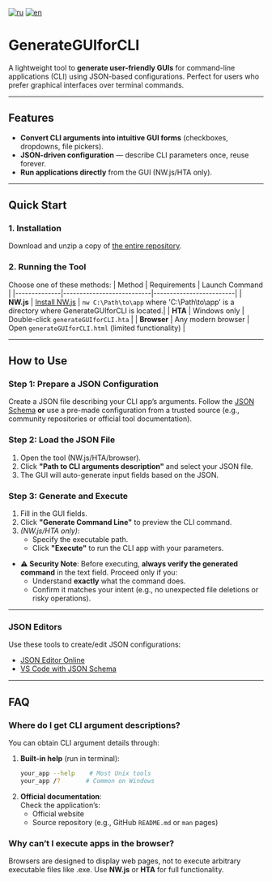 
[![ru](https://img.shields.io/badge/lang-ru-green.svg)](/README.ru.md)
[![en](https://img.shields.io/badge/lang-en-green.svg)](/README.md)

# GenerateGUIforCLI

A lightweight tool to **generate user-friendly GUIs** for command-line applications (CLI) using JSON-based configurations. Perfect for users who prefer graphical interfaces over terminal commands.

---

## Features
- **Convert CLI arguments into intuitive GUI forms** (checkboxes, dropdowns, file pickers).
- **JSON-driven configuration** — describe CLI parameters once, reuse forever.
- **Run applications directly** from the GUI (NW.js/HTA only).

---

## Quick Start

### 1. Installation
Download and unzip a copy of [the entire repository](https://codeload.github.com/Leo7k/GenerateGUIforCLI/zip/refs/heads/main).

### 2. Running the Tool
Choose one of these methods:
| Method       | Requirements              | Launch Command          |
|--------------|---------------------------|-------------------------|
| **NW.js**    | [Install NW.js](https://nwjs.io/) | `nw C:\Path\to\app` where 'C:\Path\to\app' is a directory where GenerateGUIforCLI is located.|
| **HTA**      | Windows only              | Double-click `generateGUIforCLI.hta` |
| **Browser**  | Any modern browser        | Open `generateGUIforCLI.html` (limited functionality) |

---

## How to Use
### Step 1: Prepare a JSON Configuration
Create a JSON file describing your CLI app’s arguments. Follow the [JSON Schema](generateGUIforCLI_schema_2019-09.json) **or** use a pre-made configuration from a trusted source (e.g., community repositories or official tool documentation).

### Step 2: Load the JSON File
1. Open the tool (NW.js/HTA/browser).
2. Click **"Path to CLI arguments description"** and select your JSON file.
3. The GUI will auto-generate input fields based on the JSON.

### Step 3: Generate and Execute
1. Fill in the GUI fields.
2. Click **"Generate Command Line"** to preview the CLI command.
3. *(NW.js/HTA only)*:  
   - Specify the executable path.  
   - Click **"Execute"** to run the CLI app with your parameters.
- **⚠️ Security Note**: Before executing, **always verify the generated command** in the text field. Proceed only if you:  
     - Understand **exactly** what the command does.  
     - Confirm it matches your intent (e.g., no unexpected file deletions or risky operations).  

---

### JSON Editors
Use these tools to create/edit JSON configurations:
- [JSON Editor Online](https://json-editor.github.io/json-editor/)
- [VS Code with JSON Schema](https://code.visualstudio.com/docs/languages/json#_json-schemas-and-settings)

---

## FAQ
### Where do I get CLI argument descriptions?
You can obtain CLI argument details through:
1. **Built-in help** (run in terminal):  
   ```bash
   your_app --help    # Most Unix tools
   your_app /?       # Common on Windows
   ```
2. **Official documentation**:  
   Check the application’s:  
   - Official website
   - Source repository (e.g., GitHub `README.md` or `man` pages)  

### Why can’t I execute apps in the browser?
Browsers are designed to display web pages, not to execute arbitrary executable files like .exe. Use **NW.js** or **HTA** for full functionality.

